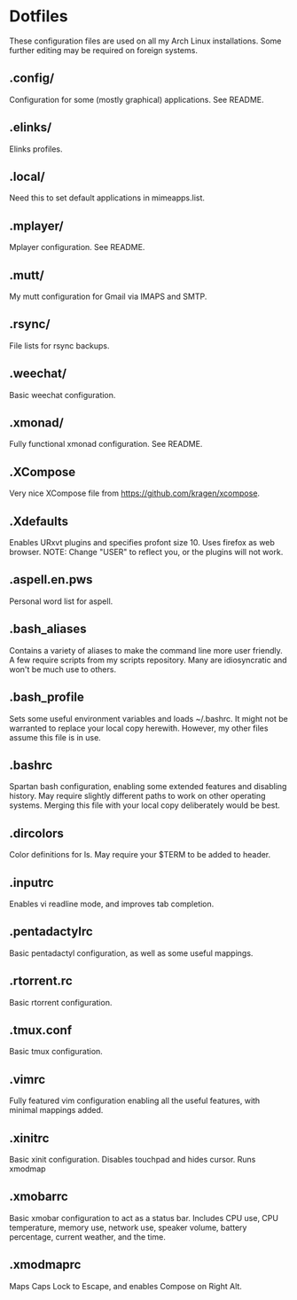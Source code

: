Dotfiles
==================
These configuration files are used on all my Arch Linux installations. Some 
further editing may be required on foreign systems.

.config/
------------------
Configuration for some (mostly graphical) applications. See README.

.elinks/
------------------
Elinks profiles.

.local/
------------------
Need this to set default applications in mimeapps.list.

.mplayer/
------------------
Mplayer configuration. See README.

.mutt/
------------------
My mutt configuration for Gmail via IMAPS and SMTP.

.rsync/
------------------
File lists for rsync backups.

.weechat/
------------------
Basic weechat configuration.

.xmonad/
------------------
Fully functional xmonad configuration. See README.

.XCompose
------------------
Very nice XCompose file from <https://github.com/kragen/xcompose>.

.Xdefaults
-----------------
Enables URxvt plugins and specifies profont size 10. Uses firefox as web 
browser. NOTE: Change "USER" to reflect you, or the plugins will not work.

.aspell.en.pws
-----------------
Personal word list for aspell.

.bash\_aliases
------------------
Contains a variety of aliases to make the command line more user friendly. A few 
require scripts from my scripts repository. Many are idiosyncratic and won't be 
much use to others.

.bash\_profile
------------------
Sets some useful environment variables and loads ~/.bashrc. It might not be 
warranted to replace your local copy herewith. However, my other files assume 
this file is in use.

.bashrc
------------------
Spartan bash configuration, enabling some extended features and disabling 
history. May require slightly different paths to work on other operating 
systems. Merging this file with your local copy deliberately would be best.

.dircolors
------------------
Color definitions for ls. May require your $TERM to be added to header.

.inputrc
------------------
Enables vi readline mode, and improves tab completion.

.pentadactylrc
------------------
Basic pentadactyl configuration, as well as some useful mappings.

.rtorrent.rc
------------------
Basic rtorrent configuration.

.tmux.conf
------------------
Basic tmux configuration.

.vimrc
------------------
Fully featured vim configuration enabling all the useful features, with minimal 
mappings added.

.xinitrc
------------------
Basic xinit configuration. Disables touchpad and hides cursor. Runs xmodmap

.xmobarrc
------------------
Basic xmobar configuration to act as a status bar. Includes CPU use, CPU 
temperature, memory use, network use, speaker volume, battery percentage, 
current weather, and the time.

.xmodmaprc
------------------
Maps Caps Lock to Escape, and enables Compose on Right Alt.
